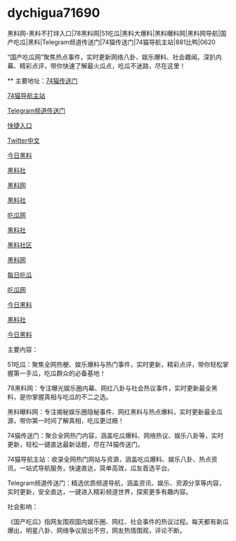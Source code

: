 # dychigua71690
黑料网-黑料不打烊入口|78黑料网|51吃瓜|黑料大爆料|黑料曝料网|黑料网导航|国产吃瓜|黑料|Telegram频道传送门|74猫传送门|74猫导航主站|881比鸭|0620

“国产吃瓜网”聚焦热点事件，实时更新网络八卦、娱乐爆料、社会趣闻。深扒内幕、精彩点评，带你快速了解最火瓜点，吃瓜不迷路，尽在这里！

** 主要地址：<a href="https://74mao.com/">74猫传送门</a>

<a href="https://74mao.com/">74猫导航主站</a>

<a href="https://74mao.com/">Telegram频道传送门</a>

<a href="https://hj-846.pages.dev/">快捷入口</a>

<a href="https://tt-01.pages.dev/">Twitter中文</a>

<a href="https://hl240.pages.dev/">今日黑料</a>

<a href="https://hl226.pages.dev/">黑料社</a>

<a href="https://hl223.pages.dev/">黑料网</a>

<a href="https://hl217-cip.pages.dev/">黑料社</a>

<a href="https://hl196.pages.dev/">吃瓜网</a>

<a href="https://hl190.pages.dev/">黑料社</a>

<a href="https://hl186.pages.dev/">黑料社区</a>

<a href="https://hl182-5ms.pages.dev/">黑料网</a>

<a href="https://hl336.pages.dev/">每日吃瓜</a>

<a href="https://hl332.pages.dev/">吃瓜网</a>

<a href="https://hl328.pages.dev/">今日黑料</a>

<a href="https://hl314.pages.dev/">黑料社</a>

<a href="https://hl312.pages.dev/">今日黑料</a>


主要内容：

51吃瓜：聚焦全网热梗、娱乐爆料与热门事件，实时更新，精彩点评，带你轻松掌握第一手瓜，吃瓜群众的必备基地！

78黑料网：专注曝光娱乐圈内幕、网红八卦与社会热议事件，实时更新最全黑料，是你掌握真相与吃瓜的不二之选。

黑料曝料网：专注揭秘娱乐圈隐秘事件、网红黑料与热点爆料，实时更新最全瓜源，带你第一时间了解真相，吃瓜更过瘾！

74猫传送门：聚合全网热门内容，涵盖吃瓜爆料、网络热议、娱乐八卦等，实时更新，轻松一键直达最新话题，尽在74猫传送门。

74猫导航主站：收录全网热门网站与资源，涵盖吃瓜爆料、娱乐八卦、热点资讯，一站式导航服务，快速直达，简单高效，瓜友首选平台。

Telegram频道传送门：精选优质频道导航，涵盖资讯、娱乐、资源分享等内容，实时更新，安全直达，一键进入精彩频道世界，探索更多有趣内容。

社会影响：

《国产吃瓜》指网友围观国内娱乐圈、网红、社会事件的热议过程。每天都有新瓜爆出，明星八卦、网络争议层出不穷，网友热情围观，评论不断。
